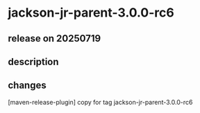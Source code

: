 # jackson-jr-parent-3.0.0-rc6

## release on 20250719

## description

## changes

[maven-release-plugin] copy for tag jackson-jr-parent-3.0.0-rc6

